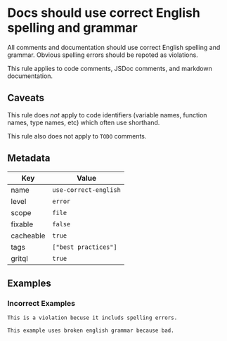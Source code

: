 # Docs should use correct English spelling and grammar

All comments and documentation should use correct English spelling and grammar. Obvious spelling errors should be repoted as violations.

This rule applies to code comments, JSDoc comments, and markdown documentation.

## Caveats

This rule does _not_ apply to code identifiers (variable names, function names, type names, etc) which often use shorthand.

This rule also does not apply to `TODO` comments.

## Metadata

| Key       | Value                 |
| --------- | --------------------- |
| name      | `use-correct-english` |
| level     | `error`               |
| scope     | `file`                |
| fixable   | `false`               |
| cacheable | `true`                |
| tags      | `["best practices"]`  |
| gritql    | `true`                |

## Examples

### Incorrect Examples

```md
This is a violation becuse it includs spelling errors.
```

```md
This example uses broken english grammar because bad.
```
